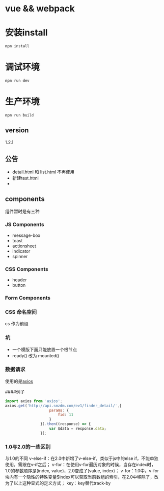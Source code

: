 # vue && webpack
# 安装install
 `npm install`
# 调试环境
 `npm run dev`
# 生产环境
 `npm run build`
## version
1.2.1
## 公告
* detail.html 和 list.html 不再使用
* 新建test.html
*

## components
组件暂时是有三种

### JS Components
* message-box
* toast
* actionsheet
* indicator
* spinner

### CSS Components
* header
* button


### Form Components

### CSS 命名空间
cs 作为前缀

### 坑
* 一个模版下面只能放置一个根节点
* ready() 改为 mounted()


### 数据请求

使用的是[axios](https://github.com/mzabriskie/axios)

####例子
```javascript
import axios from 'axios';
axios.get('http://api.smzdm.com/ev1/finder_detail/',{
                    params: {
                        fid: 11
                    }
                }).then((response) => {
                    var $data = response.data;
                });
```
### 1.0与2.0的一些区别
与1.0的不同
v-else-if：在2.0中新增了v-else-if，类似于js中的else if，不能单独使用，需跟在v-if之后；
v-for：在使用v-for遍历对象的时候，当存在index时，1.0的参数顺序是(index, value)，2.0变成了(value, index)；
v-for：1.0中，v-for块内有一个隐性的特殊变量$index可以获取当前数组的索引，在2.0中移除了，改为了以上这种显式的定义方式；
key：key替代track-by






